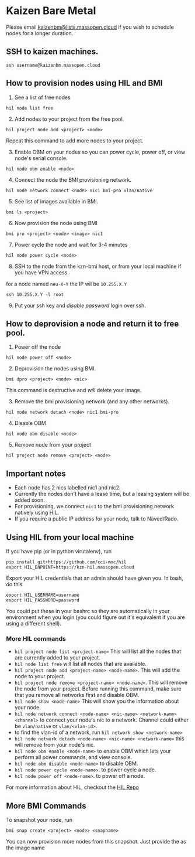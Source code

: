 # Kaizen Bare Metal

Please email kaizenbm@lists.massopen.cloud if you wish to schedule nodes for a longer
duration.

## SSH to kaizen machines.

`ssh username@kaizenbm.massopen.cloud`

## How to provision nodes using HIL and BMI

1. See a list of free nodes

```
hil node list free
```

2. Add nodes to your project from the free pool.

```
hil project node add <project> <node>
```

Repeat this command to add more nodes to your project.

3. Enable OBM on your nodes so you can power cycle, power off, or view node's serial console.

```
hil node obm enable <node>
```

4. Connect the node the BMI provisioning network.

```
hil node network connect <node> nic1 bmi-pro vlan/native
```

5. See list of images available in BMI.

```
bmi ls <project>
```

6. Now provision the node using BMI

```
bmi pro <project> <node> <image> nic1
```

7. Power cycle the node and wait for 3-4 minutes

```
hil node power cycle <node>
```

8. SSH to the node from the kzn-bmi host, or from your local machine if you have VPN access.

for a node named `neu-X-Y` the IP wil be `10.255.X.Y`

```
ssh 10.255.X.Y -l root
```

9. Put your ssh key and *disable password* login over ssh.

## How to deprovision a node and return it to free pool.

1. Power off the node

```
hil node power off <node>
```

2. Deprovision the nodes using BMI.

```
bmi dpro <project> <node> <nic>
```

This command is destructive and *will* delete your image.

3. Remove the bmi provisioning network (and any other networks).

```
hil node network detach <node> nic1 bmi-pro
```

4. Disable OBM

```
hil node obm disable <node>
```

5. Remove node from your project

```
hil project node remove <project> <node>
```


## Important notes
 -  Each node has 2 nics labelled nic1 and nic2.
 -  Currently the nodes don't have a lease time, but a leasing system will be added soon.
 -  For provisioning, we connect `nic1` to the bmi provisioning network natively using HIL.
 -  If you require a public IP address for your node, talk to Naved/Rado.

## Using HIL from your local machine

If you have pip (or in python virutalenv), run

```
pip install git+https://github.com/cci-moc/hil
export HIL_ENPOINT=https://kzn-hil.massopen.cloud
```

Export your HIL credentials that an admin should have given you. In bash, do this

```
export HIL_USERNAME=username
export HIL_PASSWORD=password
```

You could put these in your bashrc so they are automatically in your environment
when you login (you could figure out it's equivalent if you are using a different shell).

### More HIL commands

 -  `hil project node list <project-name>`
  This will list all the nodes that are currently added to your project.
 -  `hil node list free`
  will list all nodes that are available.
 -  `hil project node add <project-name> <node-name>`.
  This will add the node to your project.
 -  `hil project node remove <project-name> <node-name>`.
  This will remove the node from your project. Before running this command, make
  sure that you remove all networks first and disable OBM.
 -  `hil node show <node-name>`
  This will show you the information about your node.
 -  `hil node network connect <node-name> <nic-name> <network-name> <channel>`
  to connect your node's nic to a network. Channel could either be `vlan/native`
  or `vlan/<vlan-id>`.
 -  to find the vlan-id of a network, run `hil network show <network-name>`
 -  `hil node network detach <node-name> <nic-name> <network-name>`
  this will remove <network-name> from your node's nic.
 -  `hil node obm enable <node-name>` to enable OBM which lets your perform all
  power commands, and view console.
 -  `hil node obm disable <node-name>` to disable OBM.
 -  `hil node power cycle <node-name>`.
  to power cycle a node.
 -  `hil node power off <node-name>`.
  to power off a node.

For more information about HIL, checkout the [HIL Repo](http://github.com/cci-moc/hil)

## More BMI Commands

To snapshot your node, run
```
bmi snap create <project> <node> <snapname>
```

You can now provision more nodes from this snapshot. Just provide the <snapname> as
the image name

